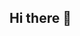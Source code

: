 ## Hi there 👋

<!--
**Gauransh-Singh/Gauransh-Singh** is a ✨ _special_ ✨ repository because its `README.md` (this file) appears on your GitHub profile.

Here are some ideas to get you started:

- 🔭 I’m currently working on Skills Development
- 🌱 I’m currently learning Web Development
- 📫 How to reach me: Guarnsh Singh (Instagram,Linkedin)
- 😄 Pronouns: He/Him
-->
